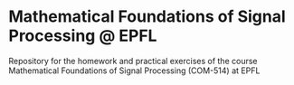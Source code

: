 # Mathematical Foundations of Signal Processing @ EPFL
Repository for the homework and practical exercises of the course Mathematical Foundations of Signal Processing (COM-514) at EPFL
